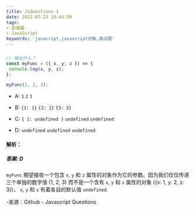 ```yaml
---
title: JsQuestions-1
date: 2021-07-23 20:44:59
tags:
- 前端篇
- JavaScript
keywords: 'javacript,javascript对象,面试题'
---
```


### 

```javascript
// 输出什么？
const myFunc = ({ x, y, z }) => {
 console.log(x, y, z);
};

myFunc(1, 2, 3);
```

- A: `1` `2` `3`

- B: `{1: 1}` `{2: 2}` `{3: 3}`

- C: `{ 1: undefined }` `undefined` `undefined`

- D: `undefined` `undefined` `undefined`

   <!--more-->

#### 解析：

##### 答案: D

`myFunc` 期望接收一个包含 `x`, `y` 和 `z` 属性的对象作为它的参数。因为我们仅仅传递三个单独的数字值 (1, 2, 3) 而不是一个含有 `x`, `y` 和 `z` 属性的对象 ({x: 1, y: 2, z: 3})， `x`, `y` 和 `z` 有着各自的默认值 `undefined`.



-来源：Github - Javascript Questions